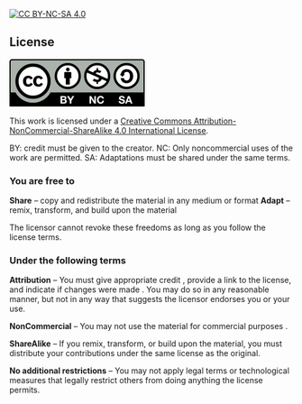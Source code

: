 [![CC BY-NC-SA 4.0][cc-by-nc-sa-shield]][cc-by-nc-sa]

## License

[![CC BY-NC-SA 4.0][cc-by-nc-sa-image]][cc-by-nc-sa]

This work is licensed under a [Creative Commons Attribution-NonCommercial-ShareAlike 4.0 International License][cc-by-nc-sa].

BY: credit must be given to the creator.
NC: Only noncommercial uses of the work are permitted.
SA: Adaptations must be shared under the same terms.

### You are free to

**Share** – copy and redistribute the material in any medium or format
**Adapt** – remix, transform, and build upon the material

The licensor cannot revoke these freedoms as long as you follow the license terms.

### Under the following terms

**Attribution** – You must give appropriate credit , provide a link to the license, and indicate if changes were made . You may do so in any reasonable manner, but not in any way that suggests the licensor endorses you or your use.

**NonCommercial** – You may not use the material for commercial purposes .

**ShareAlike** – If you remix, transform, or build upon the material, you must distribute your contributions under the same license as the original.

**No additional restrictions** – You may not apply legal terms or technological measures that legally restrict others from doing anything the license permits.

[cc-by-nc-sa]: http://creativecommons.org/licenses/by-nc-sa/4.0/
[cc-by-nc-sa-image]: readme-content/cc-by-nc-sa.svg
[cc-by-nc-sa-shield]: https://img.shields.io/badge/License-CC%20BY--NC--SA%204.0-lightgrey.svg
